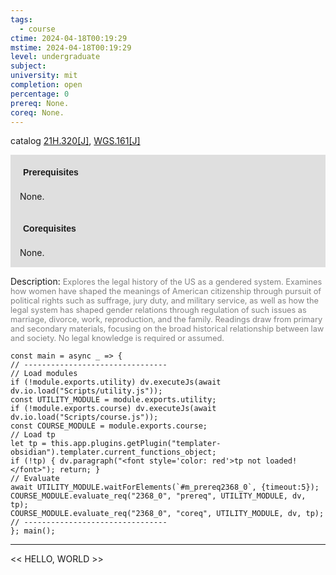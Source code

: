 ```yaml
---
tags:
  - course
ctime: 2024-04-18T00:19:29
mstime: 2024-04-18T00:19:29
level: undergraduate
subject: 
university: mit
completion: open
percentage: 0
prereq: None.
coreq: None.
---
```


catalog [21H.320[J]](http://student.mit.edu/catalog/m21Hb.html#21H.320), [WGS.161[J]](http://student.mit.edu/catalog/mWGSa.html#WGS.161)

<span style="display: block; padding: 15px; background-color: rgb(100, 100, 100, 0.2);"><font id="m_prereq2368_0" style="display: block; font-family: Arial, sans-serif; font-weight: bold; padding: 5px">Prerequisites</font><br><span id="prereq2368_0">None.</span></span>
<span style="display: block; padding: 15px; background-color: rgb(100, 100, 100, 0.2);"><font id="m_coreq2368_0" style="display: block; font-family: Arial, sans-serif; font-weight: bold; padding: 5px">Corequisites</font><br><span id="coreq2368_0">None.</span></span>

<font style="">Description:</font>
<font style="color: grey; font-size: 0.8rem;">Explores the legal history of the US as a gendered system. Examines how women have shaped the meanings of American citizenship through pursuit of political rights such as suffrage, jury duty, and military service, as well as how the legal system has shaped gender relations through regulation of such issues as marriage, divorce, work, reproduction, and the family. Readings draw from primary and secondary materials, focusing on the broad historical relationship between law and society. No legal knowledge is required or assumed.</font>

```dataviewjs
const main = async _ => {
// --------------------------------
// Load modules
if (!module.exports.utility) dv.executeJs(await dv.io.load("Scripts/utility.js"));
const UTILITY_MODULE = module.exports.utility;
if (!module.exports.course) dv.executeJs(await dv.io.load("Scripts/course.js"));
const COURSE_MODULE = module.exports.course;
// Load tp
let tp = this.app.plugins.getPlugin("templater-obsidian").templater.current_functions_object;
if (!tp) { dv.paragraph("<font style='color: red'>tp not loaded!</font>"); return; }
// Evaluate
await UTILITY_MODULE.waitForElements(`#m_prereq2368_0`, {timeout:5});
COURSE_MODULE.evaluate_req("2368_0", "prereq", UTILITY_MODULE, dv, tp);
COURSE_MODULE.evaluate_req("2368_0", "coreq", UTILITY_MODULE, dv, tp);
// --------------------------------
}; main();
```

---

<< HELLO, WORLD >>
